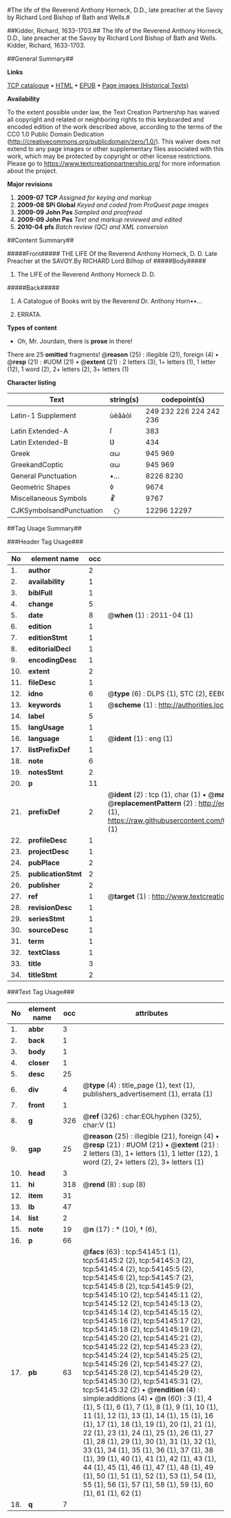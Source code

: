 #The life of the Reverend Anthony Horneck, D.D., late preacher at the Savoy by Richard Lord Bishop of Bath and Wells.#

##Kidder, Richard, 1633-1703.##
The life of the Reverend Anthony Horneck, D.D., late preacher at the Savoy by Richard Lord Bishop of Bath and Wells.
Kidder, Richard, 1633-1703.

##General Summary##

**Links**

[TCP catalogue](http://www.ota.ox.ac.uk/tcp/)  • 
[HTML](http://tei.it.ox.ac.uk/tcp/Texts-HTML/free/A47/A47332.html)  • 
[EPUB](http://tei.it.ox.ac.uk/tcp/Texts-EPUB/free/A47/A47332.epub) • 
[Page images (Historical Texts)](https://historicaltexts.jisc.ac.uk/eebo-12105226e)

**Availability**

To the extent possible under law, the Text Creation Partnership has waived all copyright and related or neighboring rights to this keyboarded and encoded edition of the work described above, according to the terms of the CC0 1.0 Public Domain Dedication (http://creativecommons.org/publicdomain/zero/1.0/). This waiver does not extend to any page images or other supplementary files associated with this work, which may be protected by copyright or other license restrictions. Please go to https://www.textcreationpartnership.org/ for more information about the project.

**Major revisions**

1. __2009-07__ __TCP__ *Assigned for keying and markup*
1. __2009-08__ __SPi Global__ *Keyed and coded from ProQuest page images*
1. __2009-09__ __John Pas__ *Sampled and proofread*
1. __2009-09__ __John Pas__ *Text and markup reviewed and edited*
1. __2010-04__ __pfs__ *Batch review (QC) and XML conversion*

##Content Summary##

#####Front#####
THE LIFE Of the Reverend Anthony Horneck, D. D. Late Preacher at the SAVOY.By RICHARD Lord Biſhop of
#####Body#####

1. The LIFE of the Reverend Anthony Horneck D. D.

#####Back#####

1. A Catalogue of Books writ by the Reverend Dr. Anthony Horn••…

1. ERRATA.

**Types of content**

  * Oh, Mr. Jourdain, there is **prose** in there!

There are 25 **omitted** fragments! 
 @__reason__ (25) : illegible (21), foreign (4)  •  @__resp__ (21) : #UOM (21)  •  @__extent__ (21) : 2 letters (3), 1+ letters (1), 1 letter (12), 1 word (2), 2+ letters (2), 3+ letters (1)

**Character listing**


|Text|string(s)|codepoint(s)|
|---|---|---|
|Latin-1 Supplement|ùèâàòì|249 232 226 224 242 236|
|Latin Extended-A|ſ|383|
|Latin Extended-B|Ʋ|434|
|Greek|αω|945 969|
|GreekandCoptic|αω|945 969|
|General Punctuation|•…|8226 8230|
|Geometric Shapes|◊|9674|
|Miscellaneous Symbols|☧|9767|
|CJKSymbolsandPunctuation|〈〉|12296 12297|

##Tag Usage Summary##

###Header Tag Usage###

|No|element name|occ|attributes|
|---|---|---|---|
|1.|__author__|2||
|2.|__availability__|1||
|3.|__biblFull__|1||
|4.|__change__|5||
|5.|__date__|8| @__when__ (1) : 2011-04 (1)|
|6.|__edition__|1||
|7.|__editionStmt__|1||
|8.|__editorialDecl__|1||
|9.|__encodingDesc__|1||
|10.|__extent__|2||
|11.|__fileDesc__|1||
|12.|__idno__|6| @__type__ (6) : DLPS (1), STC (2), EEBO-CITATION (1), OCLC (1), VID (1)|
|13.|__keywords__|1| @__scheme__ (1) : http://authorities.loc.gov/ (1)|
|14.|__label__|5||
|15.|__langUsage__|1||
|16.|__language__|1| @__ident__ (1) : eng (1)|
|17.|__listPrefixDef__|1||
|18.|__note__|6||
|19.|__notesStmt__|2||
|20.|__p__|11||
|21.|__prefixDef__|2| @__ident__ (2) : tcp (1), char (1)  •  @__matchPattern__ (2) : ([0-9\-]+):([0-9IVX]+) (1), (.+) (1)  •  @__replacementPattern__ (2) : http://eebo.chadwyck.com/downloadtiff?vid=$1&page=$2 (1), https://raw.githubusercontent.com/textcreationpartnership/Texts/master/tcpchars.xml#$1 (1)|
|22.|__profileDesc__|1||
|23.|__projectDesc__|1||
|24.|__pubPlace__|2||
|25.|__publicationStmt__|2||
|26.|__publisher__|2||
|27.|__ref__|1| @__target__ (1) : http://www.textcreationpartnership.org/docs/. (1)|
|28.|__revisionDesc__|1||
|29.|__seriesStmt__|1||
|30.|__sourceDesc__|1||
|31.|__term__|1||
|32.|__textClass__|1||
|33.|__title__|3||
|34.|__titleStmt__|2||


###Text Tag Usage###

|No|element name|occ|attributes|
|---|---|---|---|
|1.|__abbr__|3||
|2.|__back__|1||
|3.|__body__|1||
|4.|__closer__|1||
|5.|__desc__|25||
|6.|__div__|4| @__type__ (4) : title_page (1), text (1), publishers_advertisement (1), errata (1)|
|7.|__front__|1||
|8.|__g__|326| @__ref__ (326) : char:EOLhyphen (325), char:V (1)|
|9.|__gap__|25| @__reason__ (25) : illegible (21), foreign (4)  •  @__resp__ (21) : #UOM (21)  •  @__extent__ (21) : 2 letters (3), 1+ letters (1), 1 letter (12), 1 word (2), 2+ letters (2), 3+ letters (1)|
|10.|__head__|3||
|11.|__hi__|318| @__rend__ (8) : sup (8)|
|12.|__item__|31||
|13.|__lb__|47||
|14.|__list__|2||
|15.|__note__|19| @__n__ (17) : * (10), † (6), | (1)  •  @__place__ (18) : margin (18)|
|16.|__p__|66||
|17.|__pb__|63| @__facs__ (63) : tcp:54145:1 (1), tcp:54145:2 (2), tcp:54145:3 (2), tcp:54145:4 (2), tcp:54145:5 (2), tcp:54145:6 (2), tcp:54145:7 (2), tcp:54145:8 (2), tcp:54145:9 (2), tcp:54145:10 (2), tcp:54145:11 (2), tcp:54145:12 (2), tcp:54145:13 (2), tcp:54145:14 (2), tcp:54145:15 (2), tcp:54145:16 (2), tcp:54145:17 (2), tcp:54145:18 (2), tcp:54145:19 (2), tcp:54145:20 (2), tcp:54145:21 (2), tcp:54145:22 (2), tcp:54145:23 (2), tcp:54145:24 (2), tcp:54145:25 (2), tcp:54145:26 (2), tcp:54145:27 (2), tcp:54145:28 (2), tcp:54145:29 (2), tcp:54145:30 (2), tcp:54145:31 (2), tcp:54145:32 (2)  •  @__rendition__ (4) : simple:additions (4)  •  @__n__ (60) : 3 (1), 4 (1), 5 (1), 6 (1), 7 (1), 8 (1), 9 (1), 10 (1), 11 (1), 12 (1), 13 (1), 14 (1), 15 (1), 16 (1), 17 (1), 18 (1), 19 (1), 20 (1), 21 (1), 22 (1), 23 (1), 24 (1), 25 (1), 26 (1), 27 (1), 28 (1), 29 (1), 30 (1), 31 (1), 32 (1), 33 (1), 34 (1), 35 (1), 36 (1), 37 (1), 38 (1), 39 (1), 40 (1), 41 (1), 42 (1), 43 (1), 44 (1), 45 (1), 46 (1), 47 (1), 48 (1), 49 (1), 50 (1), 51 (1), 52 (1), 53 (1), 54 (1), 55 (1), 56 (1), 57 (1), 58 (1), 59 (1), 60 (1), 61 (1), 62 (1)|
|18.|__q__|7||
